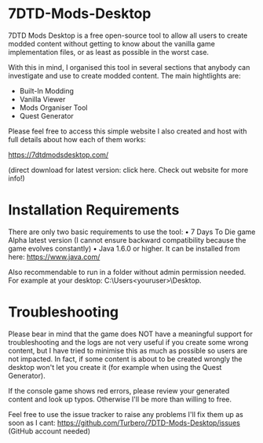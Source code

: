# 7DTD-Mods-Desktop

7DTD Mods Desktop is a free open-source tool to allow all users to create modded content without getting to know about the vanilla game implementation files, or as least as possible in the worst case.

With this in mind, I organised this tool in several sections that anybody can investigate and use to create modded content. The main hightlights are:

- Built-In Modding
- Vanilla Viewer
- Mods Organiser Tool
- Quest Generator

Please feel free to access this simple website I also created and host with full details about how each of them works:

https://7dtdmodsdesktop.com/

(direct download for latest version: click here. Check out website for more info!)

# Installation Requirements

There are only two basic requirements to use the tool:
• 7 Days To Die game Alpha latest version (I cannot ensure backward compatibility because the game evolves constantly)
• Java 1.6.0 or higher. It can be installed from here: https://www.java.com/

Also recommendable to run in a folder without admin permission needed. For example at your desktop: C:\Users\<youruser>\Desktop.

# Troubleshooting

Please bear in mind that the game does NOT have a meaningful support for troubleshooting and the logs are not very useful if you create some wrong content, but I have tried to minimise this as much as possible so users are not impacted. In fact, if some content is about to be created wrongly the desktop won't let you create it (for example when using the Quest Generator).

If the console game shows red errors, please review your generated content and look up typos. Otherwise I'll be more than willing to free.

Feel free to use the issue tracker to raise any problems I'll fix them up as soon as I cant: https://github.com/Turbero/7DTD-Mods-Desktop/issues (GitHub account needed)
